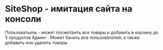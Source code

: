 # SiteShop - имитация сайта на консоли
Пользоватьель - может посмотреть все товары и добавить в корзину до 5 продуктов
Админ - Может банить все пользователей, а также добавить или удалить товары

